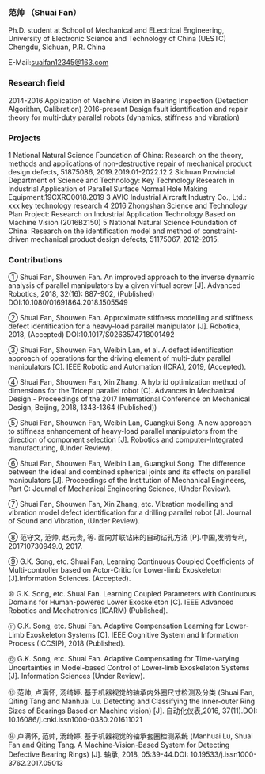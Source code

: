 ### 范帅 （Shuai Fan）

Ph.D. student at School of Mechanical and ELectrical Engineering, University of Electronic Science and Technology of China (UESTC) Chengdu, Sichuan, P.R. China 

E-Mail:suaifan12345@163.com

### Research field
2014-2016 Application of Machine Vision in Bearing Inspection (Detection Algorithm, Calibration)
2016-present Design fault identification and repair theory for multi-duty parallel robots (dynamics, stiffness and vibration)

### Projects
1 National Natural Science Foundation of China: Research on the theory, methods and applications of non-destructive repair of mechanical product design defects, 51875086, 2019.2019.01-2022.12
2 Sichuan Provincial Department of Science and Technology: Key Technology Research in Industrial Application of Parallel Surface Normal Hole Making Equipment.19CXRC0018.2019
3 AVIC Industrial Aircraft Industry Co., Ltd.: xxx key technology research
4 2016 Zhongshan Science and Technology Plan Project: Research on Industrial Application Technology Based on Machine Vision (2016B2150)
5 National Natural Science Foundation of China: Research on the identification model and method of constraint-driven mechanical product design defects, 51175067, 2012-2015.

### Contributions
①	Shuai Fan, Shouwen Fan. An improved approach to the inverse dynamic analysis of parallel manipulators by a given virtual screw [J]. Advanced Robotics, 2018, 32(16): 887-902, (Published) DOI:10.1080/01691864.2018.1505549

②	Shuai Fan, Shouwen Fan. Approximate stiffness modelling and stiffness defect identification for a heavy-load parallel manipulator [J]. Robotica, 2018, (Accepted) DOI:10.1017/S0263574718001492

③	Shuai Fan, Shouwen Fan, Weibin Lan, et al. A defect identification approach of operations for the driving element of multi-duty parallel manipulators [C]. IEEE Robotic and Automation (ICRA), 2019, (Accepted).

④	Shuai Fan, Shouwen Fan, Xin Zhang. A hybrid optimization method of dimensions for the Tricept parallel robot [C]. Advances in Mechanical Design - Proceedings of the 2017 International Conference on Mechanical Design, Beijing, 2018, 1343-1364 (Published))

⑤	Shuai Fan, Shouwen Fan, Weibin Lan, Guangkui Song. A new approach to stiffness enhancement of heavy-load parallel manipulators from the direction of component selection [J]. Robotics and computer-Integrated manufacturing, (Under Review).

⑥	Shuai Fan, Shouwen Fan, Weibin Lan, Guangkui Song. The difference between the ideal and combined spherical joints and its effects on parallel manipulators [J]. Proceedings of the Institution of Mechanical Engineers, Part C: Journal of Mechanical Engineering Science, (Under Review). 

⑦	Shuai Fan, Shouwen Fan, Xin Zhang, etc. Vibration modelling and vibration model defect identification for a drilling parallel robot [J]. Journal of Sound and Vibration, (Under Review).

⑧	范守文, 范帅, 赵元贵, 等. 面向并联钻床的自动钻孔方法 [P].中国,发明专利, 201710730949.0, 2017.

⑨	G.K. Song, etc. Shuai Fan, Learning Continuous Coupled Coefficients of Multi-controller based on Actor-Critic for Lower-limb Exoskeleton [J].Information Sciences. (Accepted).

⑩	G.K. Song, etc. Shuai Fan. Learning Coupled Parameters with Continuous Domains for Human-powered Lower Exoskeleton [C]. IEEE Advanced Robotics and Mechatronics (ICARM) (Published).

⑪	G.K. Song, etc. Shuai Fan. Adaptive Compensation Learning for Lower-Limb Exoskeleton Systems [C]. IEEE Cognitive System and Information Process (ICCSIP), 2018 (Published).

⑫	G.K. Song, etc. Shuai Fan. Adaptive Compensating for Time-varying Uncertainties in Model-based Control of Lower-limb Exoskeleton Systems [J]. Information Sciences (Under Review).

⑬	范帅, 卢满怀, 汤绮婷. 基于机器视觉的轴承内外圈尺寸检测及分类 (Shuai Fan, Qiting Tang and Manhuai Lu. Detecting and Classifying the Inner-outer Ring Sizes of Bearings Based on Machine vision) [J]. 自动化仪表,2016, 37(11).DOI: 10.16086/j.cnki.issn1000-0380.201611021

⑭	卢满怀, 范帅, 汤绮婷. 基于机器视觉的轴承套圈检测系统 (Manhuai Lu, Shuai Fan and Qiting Tang. A Machine-Vision-Based System for Detecting Defective Bearing Rings) [J]. 轴承, 2018, 05:39-44.DOI: 10.19533/j.issn1000-3762.2017.05013
